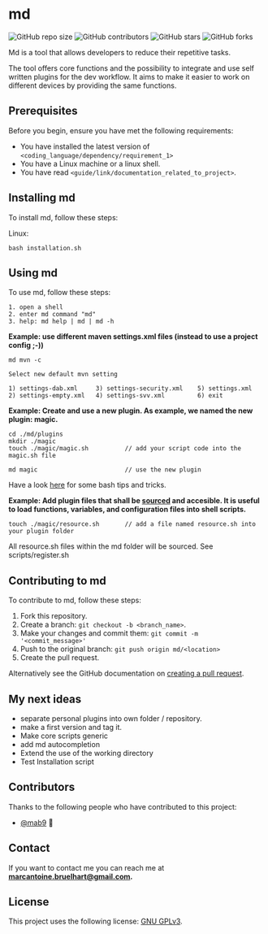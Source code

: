 # md

<!--- These are examples. See https://shields.io for others or to customize this set of shields. You might want to include dependencies, project status and licence info here --->
![GitHub repo size](https://img.shields.io/github/repo-size/mab9/md)
![GitHub contributors](https://img.shields.io/github/contributors/mab9/md)
![GitHub stars](https://img.shields.io/github/stars/mab9/md?style=social)
![GitHub forks](https://img.shields.io/github/forks/mab9/md?style=social)
<!--![Twitter Follow](https://img.shields.io/twitter/follow/mab9?style=social)-->

Md is a tool that allows developers to reduce their repetitive tasks.

The tool offers core functions and the possibility to integrate and use self written plugins for the dev workflow.
It aims to make it easier to work on different devices by providing the same functions.

## Prerequisites

Before you begin, ensure you have met the following requirements:
<!--- These are just example requirements. Add, duplicate or remove as required --->
* You have installed the latest version of `<coding_language/dependency/requirement_1>`
* You have a Linux machine or a linux shell.
* You have read `<guide/link/documentation_related_to_project>`.

## Installing md

To install md, follow these steps:

Linux:
```
bash installation.sh
```

## Using md

To use md, follow these steps:

```
1. open a shell
2. enter md command "md"
3. help: md help | md | md -h
```

**Example: use different maven settings.xml files (instead to use a project config ;-))**

```
md mvn -c
 
Select new default mvn setting

1) settings-dab.xml     3) settings-security.xml    5) settings.xml
2) settings-empty.xml   4) settings-svv.xml         6) exit 
```

**Example: Create and use a new plugin. As example, we named the new plugin: magic.**

```
cd ./md/plugins
mkdir ./magic
touch ./magic/magic.sh          // add your script code into the magic.sh file

md magic                        // use the new plugin
```

Have a look [here](https://codeburst.io/13-tips-tricks-for-writing-shell-scripts-with-awesome-ux-19a525ae05ae) for some bash tips and tricks. 

**Example: Add plugin files that shall be [sourced](https://linuxize.com/post/bash-source-command/) and accesible. It is useful to load functions, variables, and configuration files into shell scripts.**

```
touch ./magic/resource.sh       // add a file named resource.sh into your plugin folder
```

All resource.sh files within the md folder will be sourced. See scripts/register.sh 


## Contributing to md
<!--- If your README is long or you have some specific process or steps you want contributors to follow, consider creating a separate CONTRIBUTING.md file--->
To contribute to md, follow these steps:

1. Fork this repository.
2. Create a branch: `git checkout -b <branch_name>`.
3. Make your changes and commit them: `git commit -m '<commit_message>'`
4. Push to the original branch: `git push origin md/<location>`
5. Create the pull request.

Alternatively see the GitHub documentation on [creating a pull request](https://help.github.com/en/github/collaborating-with-issues-and-pull-requests/creating-a-pull-request).

## My next ideas

- separate personal plugins into own folder / repository.
- make a first version and tag it.
- Make core scripts generic
- add md autocompletion
- Extend the use of the working directory
- Test Installation script


## Contributors

Thanks to the following people who have contributed to this project:

* [@mab9](https://github.com/mab9) 📖

<!-- You might want to consider using something like the [All Contributors](https://github.com/all-contributors/all-contributors) specification and its [emoji key](https://allcontributors.org/docs/en/emoji-key). -->

## Contact

If you want to contact me you can reach me at **marcantoine.bruelhart@gmail.com.**

## License
<!--- If you're not sure which open license to use see https://choosealicense.com/--->

This project uses the following license: [GNU GPLv3](https://choosealicense.com/licenses/gpl-3.0/).











